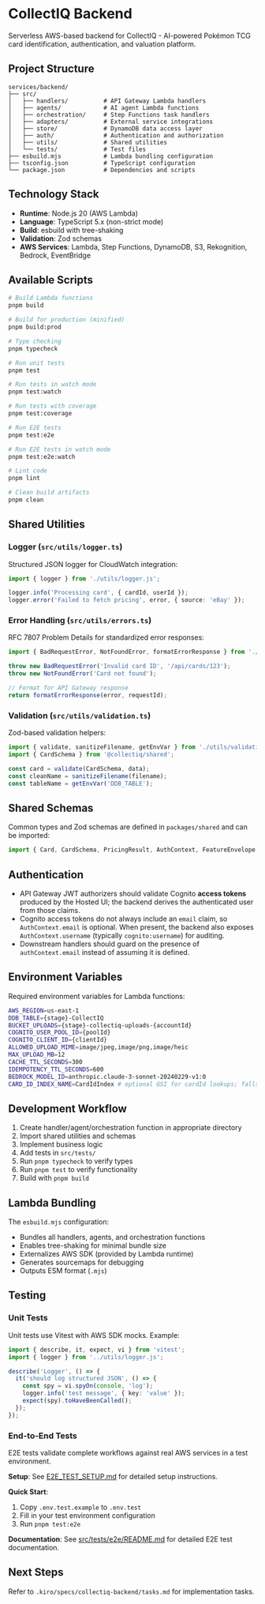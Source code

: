 # CollectIQ Backend

Serverless AWS-based backend for CollectIQ - AI-powered Pokémon TCG card identification, authentication, and valuation platform.

## Project Structure

```
services/backend/
├── src/
│   ├── handlers/          # API Gateway Lambda handlers
│   ├── agents/            # AI agent Lambda functions
│   ├── orchestration/     # Step Functions task handlers
│   ├── adapters/          # External service integrations
│   ├── store/             # DynamoDB data access layer
│   ├── auth/              # Authentication and authorization
│   ├── utils/             # Shared utilities
│   └── tests/             # Test files
├── esbuild.mjs            # Lambda bundling configuration
├── tsconfig.json          # TypeScript configuration
└── package.json           # Dependencies and scripts
```

## Technology Stack

- **Runtime**: Node.js 20 (AWS Lambda)
- **Language**: TypeScript 5.x (non-strict mode)
- **Build**: esbuild with tree-shaking
- **Validation**: Zod schemas
- **AWS Services**: Lambda, Step Functions, DynamoDB, S3, Rekognition, Bedrock, EventBridge

## Available Scripts

```bash
# Build Lambda functions
pnpm build

# Build for production (minified)
pnpm build:prod

# Type checking
pnpm typecheck

# Run unit tests
pnpm test

# Run tests in watch mode
pnpm test:watch

# Run tests with coverage
pnpm test:coverage

# Run E2E tests
pnpm test:e2e

# Run E2E tests in watch mode
pnpm test:e2e:watch

# Lint code
pnpm lint

# Clean build artifacts
pnpm clean
```

## Shared Utilities

### Logger (`src/utils/logger.ts`)

Structured JSON logger for CloudWatch integration:

```typescript
import { logger } from './utils/logger.js';

logger.info('Processing card', { cardId, userId });
logger.error('Failed to fetch pricing', error, { source: 'eBay' });
```

### Error Handling (`src/utils/errors.ts`)

RFC 7807 Problem Details for standardized error responses:

```typescript
import { BadRequestError, NotFoundError, formatErrorResponse } from './utils/errors.js';

throw new BadRequestError('Invalid card ID', '/api/cards/123');
throw new NotFoundError('Card not found');

// Format for API Gateway response
return formatErrorResponse(error, requestId);
```

### Validation (`src/utils/validation.ts`)

Zod-based validation helpers:

```typescript
import { validate, sanitizeFilename, getEnvVar } from './utils/validation.js';
import { CardSchema } from '@collectiq/shared';

const card = validate(CardSchema, data);
const cleanName = sanitizeFilename(filename);
const tableName = getEnvVar('DDB_TABLE');
```

## Shared Schemas

Common types and Zod schemas are defined in `packages/shared` and can be imported:

```typescript
import { Card, CardSchema, PricingResult, AuthContext, FeatureEnvelope } from '@collectiq/shared';
```

## Authentication

- API Gateway JWT authorizers should validate Cognito **access tokens** produced by the Hosted UI; the backend derives the authenticated user from those claims.
- Cognito access tokens do not always include an `email` claim, so `AuthContext.email` is optional. When present, the backend also exposes `AuthContext.username` (typically `cognito:username`) for auditing.
- Downstream handlers should guard on the presence of `authContext.email` instead of assuming it is defined.

## Environment Variables

Required environment variables for Lambda functions:

```bash
AWS_REGION=us-east-1
DDB_TABLE={stage}-CollectIQ
BUCKET_UPLOADS={stage}-collectiq-uploads-{accountId}
COGNITO_USER_POOL_ID={poolId}
COGNITO_CLIENT_ID={clientId}
ALLOWED_UPLOAD_MIME=image/jpeg,image/png,image/heic
MAX_UPLOAD_MB=12
CACHE_TTL_SECONDS=300
IDEMPOTENCY_TTL_SECONDS=600
BEDROCK_MODEL_ID=anthropic.claude-3-sonnet-20240229-v1:0
CARD_ID_INDEX_NAME=CardIdIndex # optional GSI for cardId lookups; falls back to scan if unset
```

## Development Workflow

1. Create handler/agent/orchestration function in appropriate directory
2. Import shared utilities and schemas
3. Implement business logic
4. Add tests in `src/tests/`
5. Run `pnpm typecheck` to verify types
6. Run `pnpm test` to verify functionality
7. Build with `pnpm build`

## Lambda Bundling

The `esbuild.mjs` configuration:

- Bundles all handlers, agents, and orchestration functions
- Enables tree-shaking for minimal bundle size
- Externalizes AWS SDK (provided by Lambda runtime)
- Generates sourcemaps for debugging
- Outputs ESM format (`.mjs`)

## Testing

### Unit Tests

Unit tests use Vitest with AWS SDK mocks. Example:

```typescript
import { describe, it, expect, vi } from 'vitest';
import { logger } from '../utils/logger.js';

describe('Logger', () => {
  it('should log structured JSON', () => {
    const spy = vi.spyOn(console, 'log');
    logger.info('test message', { key: 'value' });
    expect(spy).toHaveBeenCalled();
  });
});
```

### End-to-End Tests

E2E tests validate complete workflows against real AWS services in a test environment.

**Setup**: See [E2E_TEST_SETUP.md](./E2E_TEST_SETUP.md) for detailed setup instructions.

**Quick Start**:

1. Copy `.env.test.example` to `.env.test`
2. Fill in your test environment configuration
3. Run `pnpm test:e2e`

**Documentation**: See [src/tests/e2e/README.md](./src/tests/e2e/README.md) for detailed E2E test documentation.

## Next Steps

Refer to `.kiro/specs/collectiq-backend/tasks.md` for implementation tasks.
